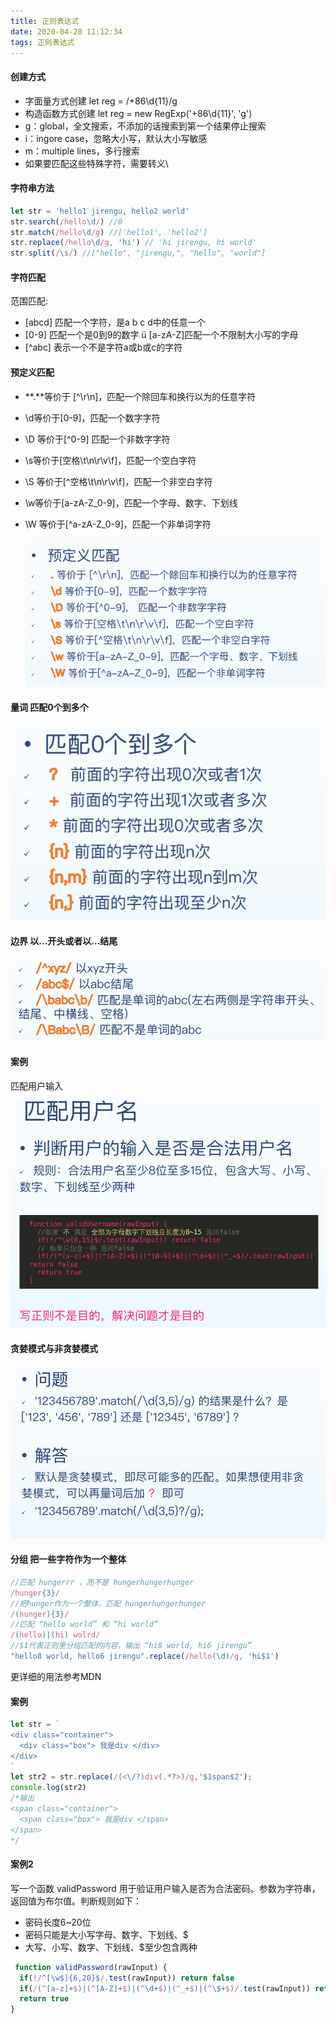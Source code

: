 ```yaml
---
title: 正则表达式
date: 2020-04-28 11:12:34
tags: 正则表达式
---
```


#### 创建方式

- 字面量方式创建  let reg = /+86\d{11}/g
- 构造函数方式创建  let reg = new RegExp('+86\d{11}', 'g')
- g：global，全文搜索，不添加的话搜索到第一个结果停止搜索 
-  i：ingore case，忽略大小写，默认大小写敏感 
-  m：multiple lines，多行搜索
- 如果要匹配这些特殊字符，需要转义\

#### 字符串方法

```javascript
let str = 'hello1 jirengu, hello2 world'
str.search(/hello\d/) //0
str.match(/hello\d/g) //['hello1', 'hello2']
str.replace(/hello\d/g, 'hi') // 'hi jirengu, hi world'
str.split(/\s/) //["hello", "jirengu,", "hello", "world"]
```

#### 字符匹配

范围匹配:

- [abcd] 匹配一个字符，是a b c d中的任意一个 
-  [0-9] 匹配一个是0到9的数字 ü [a-zA-Z]匹配一个不限制大小写的字母 
-  [^abc\] 表示一个不是字符a或b或c的字符

#### 预定义匹配

- **\.**等价于 [^\r\n\]，匹配一个除回车和换行以为的任意字符 

- \\d等价于[0-9]，匹配一个数字字符 

- \\D 等价于[^0-9\] 匹配一个非数字字符 

-  \\s等价于[空格\t\n\r\v\f]，匹配一个空白字符 

- \\S 等价于[^空格\t\n\r\v\f\]，匹配一个非空白字符 

- \\w等价于[a-zA-Z_0-9]，匹配一个字母、数字、下划线 

- \\W 等价于[^a-zA-Z_0-9\]，匹配一个非单词字符

  ![](../img/正则表达式/预定匹配.png)			

#### 量词  匹配0个到多个

![](../img/正则表达式/量词匹配.png)

#### 边界  以...开头或者以...结尾

![](../img/正则表达式/边界.png)

<!--more-->

#### 案例

匹配用户输入

![](../img/正则表达式/案例1.png)

#### 贪婪模式与非贪婪模式

![](../img/正则表达式/贪婪模式.png)

#### 分组  把一些字符作为一个整体

```javascript
//匹配 hungerrr ，而不是 hungerhungerhunger
/hunger{3}/
//把hunger作为一个整体，匹配 hungerhungerhunger
/(hunger){3}/
//匹配 “hello world” 和 “hi world”
/(hello)|(hi) wolrd/
//$1代表正则里分组匹配的内容，输出 “hi8 world, hi6 jirengu”
"hello8 world, hello6 jirengu".replace(/hello(\d)/g, 'hi$1')
```

更详细的用法参考MDN

#### 案例

```javascript
let str = `
<div class="container">
  <div class="box"> 我是div </div>
</div>
`
let str2 = str.replace(/(<\/?)div(.*?>)/g,'$1span$2');
console.log(str2) 
/*输出
<span class="container">
  <span class="box"> 我是div </span>
</span>
*/
```

#### 案例2

写一个函数 validPassword 用于验证用户输入是否为合法密码。参数为字符串，返回值为布尔值。判断规则如下：

- 密码长度6~20位
- 密码只能是大小写字母、数字、下划线、$
- 大写、小写、数字、下划线、$至少包含两种

```javascript
 function validPassword(rawInput) {
  if(!/^[\w$]{6,20}$/.test(rawInput)) return false
  if(/(^[a-z]+$)|(^[A-Z]+$)|(^\d+$)|(^_+$)|(^\$+$)/.test(rawInput)) return    false
  return true
}
```

